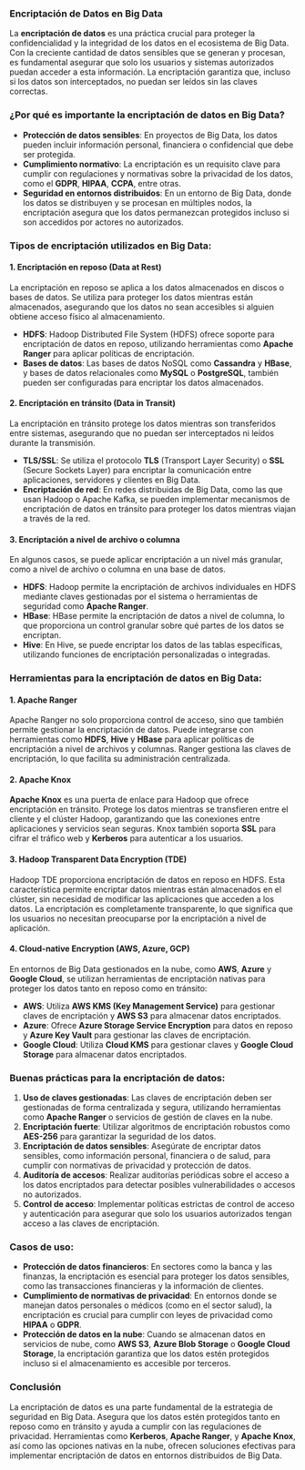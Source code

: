 
### Encriptación de Datos en Big Data

La **encriptación de datos** es una práctica crucial para proteger la confidencialidad y la integridad de los datos en el ecosistema de Big Data. Con la creciente cantidad de datos sensibles que se generan y procesan, es fundamental asegurar que solo los usuarios y sistemas autorizados puedan acceder a esta información. La encriptación garantiza que, incluso si los datos son interceptados, no puedan ser leídos sin las claves correctas.

### ¿Por qué es importante la encriptación de datos en Big Data?

- **Protección de datos sensibles**: En proyectos de Big Data, los datos pueden incluir información personal, financiera o confidencial que debe ser protegida.
- **Cumplimiento normativo**: La encriptación es un requisito clave para cumplir con regulaciones y normativas sobre la privacidad de los datos, como el **GDPR**, **HIPAA**, **CCPA**, entre otras.
- **Seguridad en entornos distribuidos**: En un entorno de Big Data, donde los datos se distribuyen y se procesan en múltiples nodos, la encriptación asegura que los datos permanezcan protegidos incluso si son accedidos por actores no autorizados.

### Tipos de encriptación utilizados en Big Data:

#### 1. **Encriptación en reposo (Data at Rest)**

La encriptación en reposo se aplica a los datos almacenados en discos o bases de datos. Se utiliza para proteger los datos mientras están almacenados, asegurando que los datos no sean accesibles si alguien obtiene acceso físico al almacenamiento.

- **HDFS**: Hadoop Distributed File System (HDFS) ofrece soporte para encriptación de datos en reposo, utilizando herramientas como **Apache Ranger** para aplicar políticas de encriptación.
- **Bases de datos**: Las bases de datos NoSQL como **Cassandra** y **HBase**, y bases de datos relacionales como **MySQL** o **PostgreSQL**, también pueden ser configuradas para encriptar los datos almacenados.

#### 2. **Encriptación en tránsito (Data in Transit)**

La encriptación en tránsito protege los datos mientras son transferidos entre sistemas, asegurando que no puedan ser interceptados ni leídos durante la transmisión.

- **TLS/SSL**: Se utiliza el protocolo **TLS** (Transport Layer Security) o **SSL** (Secure Sockets Layer) para encriptar la comunicación entre aplicaciones, servidores y clientes en Big Data.
- **Encriptación de red**: En redes distribuidas de Big Data, como las que usan Hadoop o Apache Kafka, se pueden implementar mecanismos de encriptación de datos en tránsito para proteger los datos mientras viajan a través de la red.

#### 3. **Encriptación a nivel de archivo o columna**

En algunos casos, se puede aplicar encriptación a un nivel más granular, como a nivel de archivo o columna en una base de datos.

- **HDFS**: Hadoop permite la encriptación de archivos individuales en HDFS mediante claves gestionadas por el sistema o herramientas de seguridad como **Apache Ranger**.
- **HBase**: HBase permite la encriptación de datos a nivel de columna, lo que proporciona un control granular sobre qué partes de los datos se encriptan.
- **Hive**: En Hive, se puede encriptar los datos de las tablas específicas, utilizando funciones de encriptación personalizadas o integradas.

### Herramientas para la encriptación de datos en Big Data:

#### 1. **Apache Ranger**

Apache Ranger no solo proporciona control de acceso, sino que también permite gestionar la encriptación de datos. Puede integrarse con herramientas como **HDFS**, **Hive** y **HBase** para aplicar políticas de encriptación a nivel de archivos y columnas. Ranger gestiona las claves de encriptación, lo que facilita su administración centralizada.

#### 2. **Apache Knox**

**Apache Knox** es una puerta de enlace para Hadoop que ofrece encriptación en tránsito. Protege los datos mientras se transfieren entre el cliente y el clúster Hadoop, garantizando que las conexiones entre aplicaciones y servicios sean seguras. Knox también soporta **SSL** para cifrar el tráfico web y **Kerberos** para autenticar a los usuarios.

#### 3. **Hadoop Transparent Data Encryption (TDE)**

Hadoop TDE proporciona encriptación de datos en reposo en HDFS. Esta característica permite encriptar datos mientras están almacenados en el clúster, sin necesidad de modificar las aplicaciones que acceden a los datos. La encriptación es completamente transparente, lo que significa que los usuarios no necesitan preocuparse por la encriptación a nivel de aplicación.

#### 4. **Cloud-native Encryption (AWS, Azure, GCP)**

En entornos de Big Data gestionados en la nube, como **AWS**, **Azure** y **Google Cloud**, se utilizan herramientas de encriptación nativas para proteger los datos tanto en reposo como en tránsito:

- **AWS**: Utiliza **AWS KMS (Key Management Service)** para gestionar claves de encriptación y **AWS S3** para almacenar datos encriptados.
- **Azure**: Ofrece **Azure Storage Service Encryption** para datos en reposo y **Azure Key Vault** para gestionar las claves de encriptación.
- **Google Cloud**: Utiliza **Cloud KMS** para gestionar claves y **Google Cloud Storage** para almacenar datos encriptados.

### Buenas prácticas para la encriptación de datos:

1. **Uso de claves gestionadas**: Las claves de encriptación deben ser gestionadas de forma centralizada y segura, utilizando herramientas como **Apache Ranger** o servicios de gestión de claves en la nube.
2. **Encriptación fuerte**: Utilizar algoritmos de encriptación robustos como **AES-256** para garantizar la seguridad de los datos.
3. **Encriptación de datos sensibles**: Asegúrate de encriptar datos sensibles, como información personal, financiera o de salud, para cumplir con normativas de privacidad y protección de datos.
4. **Auditoría de accesos**: Realizar auditorías periódicas sobre el acceso a los datos encriptados para detectar posibles vulnerabilidades o accesos no autorizados.
5. **Control de acceso**: Implementar políticas estrictas de control de acceso y autenticación para asegurar que solo los usuarios autorizados tengan acceso a las claves de encriptación.

### Casos de uso:

- **Protección de datos financieros**: En sectores como la banca y las finanzas, la encriptación es esencial para proteger los datos sensibles, como las transacciones financieras y la información de clientes.
- **Cumplimiento de normativas de privacidad**: En entornos donde se manejan datos personales o médicos (como en el sector salud), la encriptación es crucial para cumplir con leyes de privacidad como **HIPAA** o **GDPR**.
- **Protección de datos en la nube**: Cuando se almacenan datos en servicios de nube, como **AWS S3**, **Azure Blob Storage** o **Google Cloud Storage**, la encriptación garantiza que los datos estén protegidos incluso si el almacenamiento es accesible por terceros.

### Conclusión

La encriptación de datos es una parte fundamental de la estrategia de seguridad en Big Data. Asegura que los datos estén protegidos tanto en reposo como en tránsito y ayuda a cumplir con las regulaciones de privacidad. Herramientas como **Kerberos**, **Apache Ranger**, y **Apache Knox**, así como las opciones nativas en la nube, ofrecen soluciones efectivas para implementar encriptación de datos en entornos distribuidos de Big Data.
